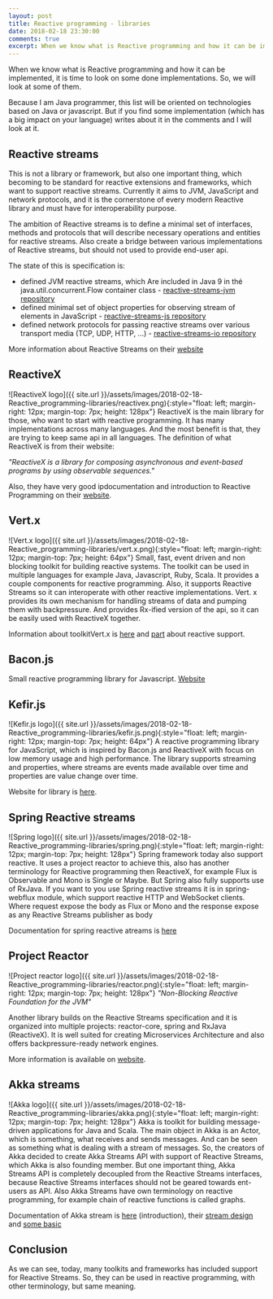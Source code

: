 ```yaml
---
layout: post
title: Reactive programming - libraries
date: 2018-02-18 23:30:00
comments: true
excerpt: When we know what is Reactive programming and how it can be implemented, it is time to look on some done implementations. So, we will look at some of them.
---
```

When we know what is Reactive programming and how it can be implemented, it is time to look on some done implementations. So, we will look at some of them.

Because I am Java programmer, this list will be oriented on technologies based on Java or javascript. But if you find some implementation (which has a big impact on your language) writes about it in the comments and I will look at it.

## Reactive streams
This is not a library or framework, but also one important thing, which becoming to be standard for reactive extensions and frameworks, which want to support reactive streams. Currently it aims to JVM, JavaScript and network protocols, and it is the cornerstone of every modern Reactive library and must have for interoperability purpose.

The ambition of Reactive streams is to define a minimal set of interfaces, methods and protocols that will describe necessary operations and entities for reactive streams. Also create a bridge between various implementations of Reactive streams, but should not used to provide end-user api.

The state of this is specification is:
- defined JVM reactive streams, which Are included in Java 9 in thé java.util.concurrent.Flow container class - [reactive-streams-jvm repository](https://github.com/reactive-streams/reactive-streams-jvm/)
- defined minimal set of object properties for observing stream of elements in JavaScript - [reactive-streams-js repository](https://github.com/reactive-streams/reactive-streams-js/)
- defined network protocols for passing reactive streams over various transport  media (TCP, UDP, HTTP, ...) - [reactive-streams-io repository](https://github.com/reactive-streams/reactive-streams-io/)

More information about Reactive Streams on their [website](http://www.reactive-streams.org/)

## ReactiveX
![ReactiveX logo]({{ site.url }}/assets/images/2018-02-18-Reactive_programming-libraries/reactivex.png){:style="float: left; margin-right: 12px; margin-top: 7px; height: 128px"}
ReactiveX is the main library for those, who want to start with reactive programming. It has many implementations across many languages. And the most benefit is that, they are trying to keep same api in all languages. The definition of what ReactiveX is from their website:

*"ReactiveX is a library for composing asynchronous and event-based programs by using observable sequences."*

Also, they have very good ipdocumentation and introduction to Reactive Programming on their [website](http://reactivex.io/intro.html).

## Vert.x
![Vert.x logo]({{ site.url }}/assets/images/2018-02-18-Reactive_programming-libraries/vert.x.png){:style="float: left; margin-right: 12px; margin-top: 7px; height: 64px"}
Small, fast, event driven and non blocking toolkit for building reactive systems. The toolkit can be used in multiple languages for example Java, Javascript, Ruby, Scala. It provides a couple components for reactive programming. Also, it supports Reactive Streams so it can interoperate with other reactive implementations. Vert. x provides its own mechanism for handling streams of data and pumping them with backpressure. And provides Rx-ified version of the api, so it can be easily used with ReactiveX together.

Information about toolkitVert.x is [here](http://vertx.io/) and [part](http://vertx.io/docs/#reactive) about reactive support.

## Bacon.js
Small reactive programming library for Javascript. [Website](https://baconjs.github.io)

## Kefir.js
![Kefir.js logo]({{ site.url }}/assets/images/2018-02-18-Reactive_programming-libraries/kefir.js.png){:style="float: left; margin-right: 12px; margin-top: 7px; height: 64px"}
A reactive programming library for JavaScript, which is inspired by Bacon.js and ReactiveX with focus on low memory usage and high performance. The library supports streaming and properties, where streams are events made available over time and properties are value change over time.

Website for library is [here](http://kefirjs.github.io/kefir/).

## Spring Reactive streams
![Spring logo]({{ site.url }}/assets/images/2018-02-18-Reactive_programming-libraries/spring.png){:style="float: left; margin-right: 12px; margin-top: 7px; height: 128px"}
Spring framework today also support reactive. It uses a project reactor to achieve this, also has another terminology for Reactive programming then ReactiveX, for example Flux is Observable and Mono is Single or Maybe. But Spring also fully supports use of RxJava. If you want to you use Spring reactive streams it is in spring-webflux module, which support reactive HTTP and WebSocket clients. Where request expose the body as Flux or Mono and the response expose as any Reactive Streams publisher as body

Documentation for spring reactive atreams is [here](https://docs.spring.io/spring/docs/5.0.0.BUILD-SNAPSHOT/spring-framework-reference/html/web-reactive.html)

## Project Reactor
![Project reactor logo]({{ site.url }}/assets/images/2018-02-18-Reactive_programming-libraries/reactor.png){:style="float: left; margin-right: 12px; margin-top: 7px; height: 128px"}
*"Non-Blocking Reactive Foundation for the JVM"*

Another library builds on the Reactive Streams specification and it is organized into multiple projects: reactor-core, spring and RxJava (ReactiveX). It is well suited for creating Microservices Architecture and also offers backpressure-ready network engines.

More information is available on [website](https://projectreactor.io/).

## Akka streams
![Akka logo]({{ site.url }}/assets/images/2018-02-18-Reactive_programming-libraries/akka.png){:style="float: left; margin-right: 12px; margin-top: 7px; height: 128px"}
Akka is toolkit for building message-driven applications for Java and Scala. The main object in Akka is an Actor, which is something, what receives and sends messages. And  can be seen as something what is dealing with a stream of messages. So, the creators of Akka decided to create Akka Streams API with support of Reactive Streams, which Akka is also founding member. But one important thing, Akka Streams API is completely decoupled from the Reactive Streams interfaces, because Reactive Streams interfaces should not be geared towards ent-users as API. Also Akka Streams have own terminology on reactive programming, for example chain of reactive functions is called graphs.

Documentation of Akka stream is [here](http://doc.akka.io/docs/akka/current/stream/stream-introduction.html) (introduction), their [stream design](http://doc.akka.io/docs/akka/current/general/stream/stream-design.html) and [some basic](http://doc.akka.io/docs/akka/current/stream/stream-flows-and-basics.html)

## Conclusion
As we can see, today, many toolkits and frameworks has included support for Reactive Streams. So, they can be used in reactive programming, with other terminology, but same meaning.
